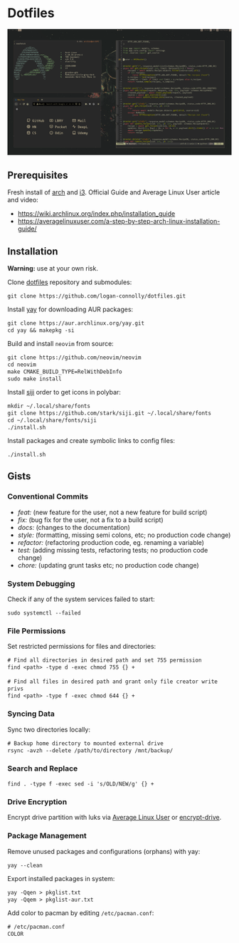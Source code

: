 # Dotfiles

![](static/screenshot.png)

## Prerequisites

Fresh install of [arch](https://archlinux.org/) and [i3](https://i3wm.org/). Official Guide and Average Linux User article and video:

- https://wiki.archlinux.org/index.php/installation_guide
- https://averagelinuxuser.com/a-step-by-step-arch-linux-installation-guide/

## Installation

**Warning:** use at your own risk.

Clone [dotfiles](https://github.com/logan-connolly/dotfiles) repository and submodules:

```shell
git clone https://github.com/logan-connolly/dotfiles.git
```

Install [yay](https://github.com/Jguer/yay) for downloading AUR packages:

```shell
git clone https://aur.archlinux.org/yay.git
cd yay && makepkg -si
```

Build and install `neovim` from source:

```shell
git clone https://github.com/neovim/neovim
cd neovim
make CMAKE_BUILD_TYPE=RelWithDebInfo
sudo make install
```

Install [siji](https://github.com/stark/siji) order to get icons in polybar:

```shell
mkdir ~/.local/share/fonts
git clone https://github.com/stark/siji.git ~/.local/share/fonts
cd ~/.local/share/fonts/siji
./install.sh
```

Install packages and create symbolic links to config files:

```shell
./install.sh
```

## Gists

### Conventional Commits

- *feat:* (new feature for the user, not a new feature for build script)
- *fix:* (bug fix for the user, not a fix to a build script)
- *docs:* (changes to the documentation)
- *style:* (formatting, missing semi colons, etc; no production code change)
- *refactor:* (refactoring production code, eg. renaming a variable)
- *test:* (adding missing tests, refactoring tests; no production code change)
- *chore:* (updating grunt tasks etc; no production code change)


### System Debugging

Check if any of the system services failed to start:

```shell
sudo systemctl --failed
```

### File Permissions

Set restricted permissions for files and directories:

```shell
# Find all directories in desired path and set 755 permission
find <path> -type d -exec chmod 755 {} +

# Find all files in desired path and grant only file creator write privs
find <path> -type f -exec chmod 644 {} +
```

### Syncing Data

Sync two directories locally:

```shell
# Backup home directory to mounted external drive
rsync -avzh --delete /path/to/directory /mnt/backup/
```

### Search and Replace

```shell
find . -type f -exec sed -i 's/OLD/NEW/g' {} +
```

### Drive Encryption

Encrypt drive partition with luks via [Average Linux User](https://www.youtube.com/watch?v=ch-wzDyo-wU) or [encrypt-drive](./static/encrypt-drive.txt).


### Package Management

Remove unused packages and configurations (orphans) with yay:

```shell
yay --clean
```
Export installed packages in system:

```shell
yay -Qqen > pkglist.txt
yay -Qqem > pkglist-aur.txt
```

Add color to pacman by editing `/etc/pacman.conf`:

```shell
# /etc/pacman.conf
COLOR
```

